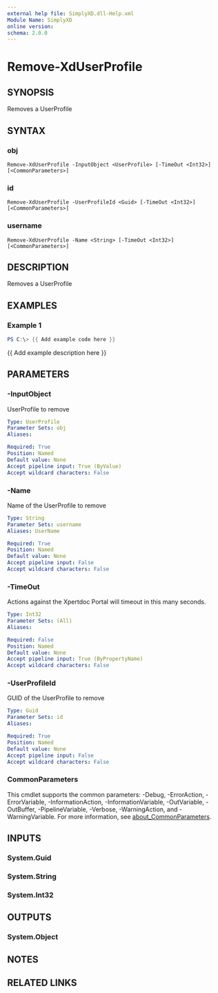 ```yaml
---
external help file: SimplyXD.dll-Help.xml
Module Name: SimplyXD
online version:
schema: 2.0.0
---
```


# Remove-XdUserProfile

## SYNOPSIS
Removes a UserProfile

## SYNTAX

### obj
```
Remove-XdUserProfile -InputObject <UserProfile> [-TimeOut <Int32>] [<CommonParameters>]
```

### id
```
Remove-XdUserProfile -UserProfileId <Guid> [-TimeOut <Int32>] [<CommonParameters>]
```

### username
```
Remove-XdUserProfile -Name <String> [-TimeOut <Int32>] [<CommonParameters>]
```

## DESCRIPTION
Removes a UserProfile

## EXAMPLES

### Example 1
```powershell
PS C:\> {{ Add example code here }}
```

{{ Add example description here }}

## PARAMETERS

### -InputObject
UserProfile to remove

```yaml
Type: UserProfile
Parameter Sets: obj
Aliases:

Required: True
Position: Named
Default value: None
Accept pipeline input: True (ByValue)
Accept wildcard characters: False
```

### -Name
Name of the UserProfile to remove

```yaml
Type: String
Parameter Sets: username
Aliases: UserName

Required: True
Position: Named
Default value: None
Accept pipeline input: False
Accept wildcard characters: False
```

### -TimeOut
Actions against the Xpertdoc Portal will timeout in this many seconds.

```yaml
Type: Int32
Parameter Sets: (All)
Aliases:

Required: False
Position: Named
Default value: None
Accept pipeline input: True (ByPropertyName)
Accept wildcard characters: False
```

### -UserProfileId
GUID of the UserProfile to remove

```yaml
Type: Guid
Parameter Sets: id
Aliases:

Required: True
Position: Named
Default value: None
Accept pipeline input: False
Accept wildcard characters: False
```

### CommonParameters
This cmdlet supports the common parameters: -Debug, -ErrorAction, -ErrorVariable, -InformationAction, -InformationVariable, -OutVariable, -OutBuffer, -PipelineVariable, -Verbose, -WarningAction, and -WarningVariable. For more information, see [about_CommonParameters](http://go.microsoft.com/fwlink/?LinkID=113216).

## INPUTS

### System.Guid

### System.String

### System.Int32

## OUTPUTS

### System.Object
## NOTES

## RELATED LINKS
